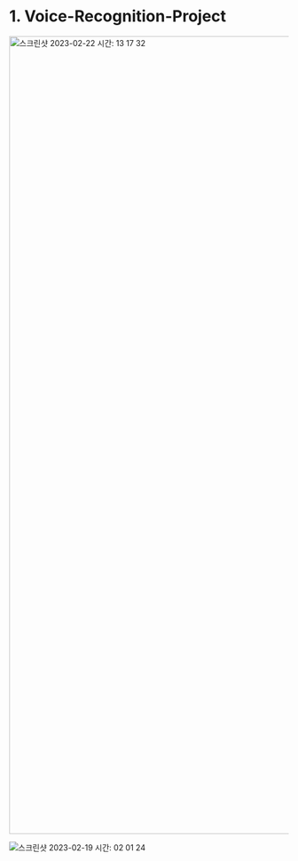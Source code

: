 # 1. Voice-Recognition-Project

<img width="1438" alt="스크린샷 2023-02-22 시간: 13 17 32" src="https://user-images.githubusercontent.com/105355770/220520730-55e1b21f-ae7c-43f5-9e36-dfea7f25f6b8.png">

![스크린샷 2023-02-19 시간: 02 01 24](https://user-images.githubusercontent.com/105355770/220520764-4fb5fa65-3366-4973-a1cc-8e532b2f5fff.png)
